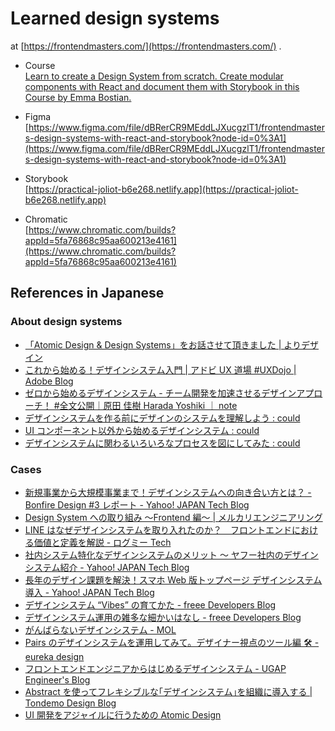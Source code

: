 # Learned design systems

at [https://frontendmasters.com/](https://frontendmasters.com/) .

- Course  
  [Learn to create a Design System from scratch\. Create modular components with React and document them with Storybook in this Course by Emma Bostian\.](https://frontendmasters.com/courses/design-systems/)

- Figma  
  [https://www.figma.com/file/dBRerCR9MEddLJXucgzlT1/frontendmasters-design-systems-with-react-and-storybook?node-id=0%3A1](https://www.figma.com/file/dBRerCR9MEddLJXucgzlT1/frontendmasters-design-systems-with-react-and-storybook?node-id=0%3A1)

- Storybook  
  [https://practical-joliot-b6e268.netlify.app](https://practical-joliot-b6e268.netlify.app)

- Chromatic  
  [https://www.chromatic.com/builds?appId=5fa76868c95aa600213e4161](https://www.chromatic.com/builds?appId=5fa76868c95aa600213e4161)

## References in Japanese

### About design systems

- [「Atomic Design & Design Systems」をお話させて頂きました \| よりデザイン](https://yory.design/note/dmm-designsystems/)
- [これから始める！デザインシステム入門 \| アドビ UX 道場 \#UXDojo \| Adobe Blog](https://blogs.adobe.com/japan/cc-web-introduction-to-design-systems/)
- [ゼロから始めるデザインシステム \- チーム開発を加速させるデザインアプローチ！ \#全文公開｜原田 佳樹 Harada Yoshiki ｜ note](https://note.com/yoshigorou/n/n102e933d4f58)
- [デザインシステムを作る前にデザインのシステムを理解しよう : could](https://yasuhisa.com/could/article/system-of-design/)
- [UI コンポーネント以外から始めるデザインシステム : could](https://yasuhisa.com/could/article/designsystem-components/)
- [デザインシステムに関わるいろいろなプロセスを図にしてみた : could](https://yasuhisa.com/could/article/design-system-process/)

### Cases

- [新規事業から大規模事業まで！デザインシステムへの向き合い方とは？ \- Bonfire Design \#3 レポート \- Yahoo\! JAPAN Tech Blog](https://techblog.yahoo.co.jp/event/bonfire_design_3/)
- [Design System への取り組み 〜Frontend 編〜 \| メルカリエンジニアリング](https://engineering.mercari.com/blog/entry/2019-08-26-090000/)
- [LINE はなぜデザインシステムを取り入れたのか？　フロントエンドにおける価値と定義を解説 \- ログミー Tech](https://logmi.jp/tech/articles/322259)
- [社内システム特化なデザインシステムのメリット 〜 ヤフー社内のデザインシステム紹介 \- Yahoo\! JAPAN Tech Blog](https://techblog.yahoo.co.jp/entry/20190828739980/)
- [長年のデザイン課題を解決！スマホ Web 版トップページ デザインシステム導入 \- Yahoo\! JAPAN Tech Blog](https://techblog.yahoo.co.jp/entry/2020120530052930/)
- [デザインシステム “Vibes” の育てかた \- freee Developers Blog](https://developers.freee.co.jp/entry/growing-vibes)
- [デザインシステム運用の雑多な細かいはなし \- freee Developers Blog](https://developers.freee.co.jp/entry/designsystem-iroiro)
- [がんばらないデザインシステム \- MOL](https://t32k.me/mol/log/adaptable-system/)
- [Pairs のデザインシステムを運用してみて。デザイナー視点のツール編 🛠 \- eureka design](https://eureka.design/articles/design-system-operation/)
- [フロントエンドエンジニアからはじめるデザインシステム \- UGAP Engineer's Blog](https://ugap.hatenablog.com/entry/2019/07/01/081300)
- [Abstract を使ってフレキシブルな｢デザインシステム｣を組織に導入する \| Tondemo Design Blog](https://tondemodesign.com/build_design_system/)
- [UI 開発をアジャイルに行うための Atomic Design](https://www.slideshare.net/ygoto3q/atomic-design-for-agile-ui-development-100961721)
